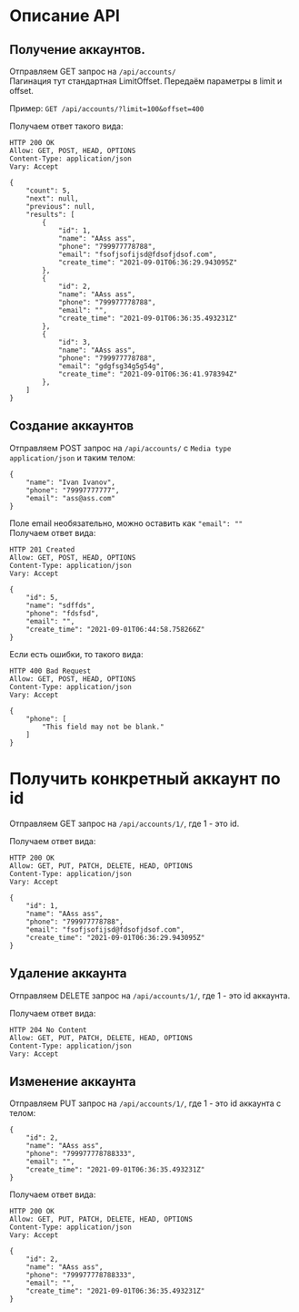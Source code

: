 # Описание API

## Получение аккаунтов.
Отправляем GET запрос на `/api/accounts/`  
Пагинация тут стандартная LimitOffset. Передаём параметры в limit и offset.  
  
Пример: 
`GET /api/accounts/?limit=100&offset=400`

Получаем ответ такого вида:
```
HTTP 200 OK
Allow: GET, POST, HEAD, OPTIONS
Content-Type: application/json
Vary: Accept

{
    "count": 5,
    "next": null,
    "previous": null,
    "results": [
        {
            "id": 1,
            "name": "AAss ass",
            "phone": "799977778788",
            "email": "fsofjsofijsd@fdsofjdsof.com",
            "create_time": "2021-09-01T06:36:29.943095Z"
        },
        {
            "id": 2,
            "name": "AAss ass",
            "phone": "799977778788",
            "email": "",
            "create_time": "2021-09-01T06:36:35.493231Z"
        },
        {
            "id": 3,
            "name": "AAss ass",
            "phone": "799977778788",
            "email": "gdgfsg34g5g54g",
            "create_time": "2021-09-01T06:36:41.978394Z"
        },
    ]
}
```

## Создание аккаунтов
Отправляем POST запрос на `/api/accounts/` с `Media type` `application/json` и таким телом:
```
{
    "name": "Ivan Ivanov",
    "phone": "79997777777",
    "email": "ass@ass.com"
}
```
Поле email необязательно, можно оставить как `"email": ""`  
Получаем ответ вида:  
```
HTTP 201 Created
Allow: GET, POST, HEAD, OPTIONS
Content-Type: application/json
Vary: Accept

{
    "id": 5,
    "name": "sdffds",
    "phone": "fdsfsd",
    "email": "",
    "create_time": "2021-09-01T06:44:58.758266Z"
}
```
Если есть ошибки, то такого вида:
```
HTTP 400 Bad Request
Allow: GET, POST, HEAD, OPTIONS
Content-Type: application/json
Vary: Accept

{
    "phone": [
        "This field may not be blank."
    ]
}
```

# Получить конкретный аккаунт по id
Отправляем GET запрос на `/api/accounts/1/`,
где 1 - это id.

Получаем ответ вида:
```
HTTP 200 OK
Allow: GET, PUT, PATCH, DELETE, HEAD, OPTIONS
Content-Type: application/json
Vary: Accept

{
    "id": 1,
    "name": "AAss ass",
    "phone": "799977778788",
    "email": "fsofjsofijsd@fdsofjdsof.com",
    "create_time": "2021-09-01T06:36:29.943095Z"
}
```

## Удаление аккаунта

Отправляем DELETE запрос на `/api/accounts/1/`, где 1 - это id аккаунта.

Получаем ответ вида:
```
HTTP 204 No Content
Allow: GET, PUT, PATCH, DELETE, HEAD, OPTIONS
Content-Type: application/json
Vary: Accept
```

## Изменение аккаунта

Отправляем PUT запрос на `/api/accounts/1/`, где 1 - это id аккаунта с телом:
```
{
    "id": 2,
    "name": "AAss ass",
    "phone": "799977778788333",
    "email": "",
    "create_time": "2021-09-01T06:36:35.493231Z"
}
```

Получаем ответ вида:
```
HTTP 200 OK
Allow: GET, PUT, PATCH, DELETE, HEAD, OPTIONS
Content-Type: application/json
Vary: Accept

{
    "id": 2,
    "name": "AAss ass",
    "phone": "799977778788333",
    "email": "",
    "create_time": "2021-09-01T06:36:35.493231Z"
}
```